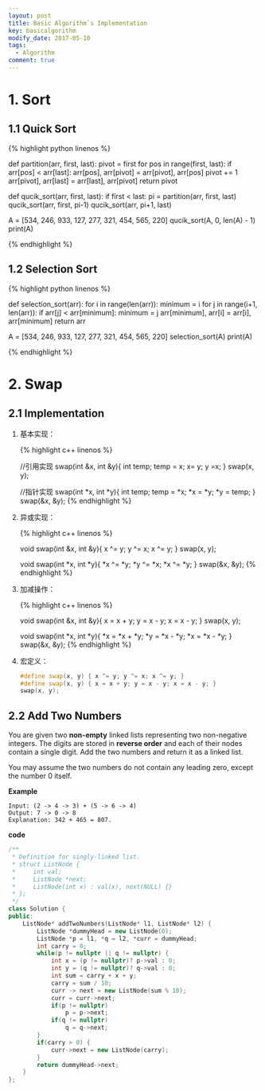 ```yaml
---
layout: post
title: Basic Algorithm`s Implementation
key: basicalgorithm
modify_date: 2017-05-10
tags:
  - Algorithm
comment: true
---
```


<!--more-->

# 1. Sort

## 1.1 Quick Sort

{% highlight python linenos %}

def partition(arr, first, last):
    pivot = first
    for pos in range(first, last):
        if arr[pos] < arr[last]:
            arr[pos], arr[pivot] = arr[pivot], arr[pos]
            pivot += 1
    arr[pivot], arr[last] = arr[last], arr[pivot]
    return pivot

def qucik_sort(arr, first, last):
    if first < last:
        pi = partition(arr, first, last)
        qucik_sort(arr, first, pi-1)
        qucik_sort(arr, pi+1, last)

A = [534, 246, 933, 127, 277, 321, 454, 565, 220]
qucik_sort(A, 0, len(A) - 1)
print(A)

{% endhighlight %}



## 1.2 Selection Sort

{% highlight python linenos %}

def selection_sort(arr):
    for i in range(len(arr)):
        minimum = i
        for j in range(i+1, len(arr)):
            if arr[j] < arr[minimum]:
                minimum = j
        arr[minimum], arr[i] = arr[i], arr[minimum]
    return arr

A = [534, 246, 933, 127, 277, 321, 454, 565, 220]
selection_sort(A)
print(A)

{% endhighlight %}



# 2. Swap


## 2.1 Implementation

1. 基本实现：

   {% highlight c++ linenos %}

   //引用实现
   swap(int &x, int &y){
       int temp;
       temp = x;
       x= y;
       y =x;
   }
   swap(x, y);

   

   //指针实现
   swap(int *x, int *y){
       int temp;
       temp = *x;
       *x = *y;
       *y = temp;
   }
   swap(&x, &y);
   {% endhighlight %}

   

2. 异或实现：

   {% highlight c++ linenos %}

   void swap(int &x, int &y){
       x ^= y;
       y ^= x;
       x ^= y;
   }
   swap(x, y);

   void swap(int *x, int *y){
       *x ^= *y;
       *y ^= *x;
       *x ^= *y;
   }
   swap(&x, &y);
   {% endhighlight %}

   

3. 加减操作：

   {% highlight c++ linenos %}

   void swap(int &x, int &y){
       x = x + y;
       y = x - y;
       x = x - y;
   }
   swap(x, y);

   void swap(int *x, int *y){
       *x = *x + *y;
       *y = *x - *y;
       *x = *x - *y;
   }
   swap(&x, &y);
   {% endhighlight %}

   

4. 宏定义：

   ```c++
   #define swap(x, y) { x ^= y; y ^= x; x ^= y; }
   #define swap(x, y) { x = x + y; y = x - y; x = x - y; }
   swap(x, y);
   ```

## 2.2 Add Two Numbers

You are given two **non-empty** linked lists representing two non-negative integers. The digits are stored in **reverse order** and each of their nodes contain a single digit. Add the two numbers and return it as a linked list.

You may assume the two numbers do not contain any leading zero, except the number 0 itself.

**Example**

```
Input: (2 -> 4 -> 3) + (5 -> 6 -> 4)
Output: 7 -> 0 -> 8
Explanation: 342 + 465 = 807.
```

**code**

```c++
/**
 * Definition for singly-linked list.
 * struct ListNode {
 *     int val;
 *     ListNode *next;
 *     ListNode(int x) : val(x), next(NULL) {}
 * };
 */
class Solution {
public:
    ListNode* addTwoNumbers(ListNode* l1, ListNode* l2) {
        ListNode *dummyHead = new ListNode(0);
        ListNode *p = l1, *q = l2, *curr = dummyHead;
        int carry = 0;
        while(p != nullptr || q != nullptr) {
            int x = (p != nullptr)? p->val : 0;
            int y = (q != nullptr)? q->val : 0;
            int sum = carry + x + y;
            carry = sum / 10;
            curr -> next = new ListNode(sum % 10);
            curr = curr->next;
            if(p != nullptr)
                p = p->next;
            if(q != nullptr)
                q = q->next;
        }
        if(carry > 0) {
            curr->next = new ListNode(carry);
        }
        return dummyHead->next;
    }
};
```

